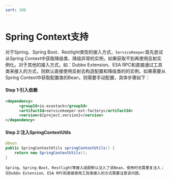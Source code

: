 ```yaml
---
sort: 300
---
```


# Spring Context支持

对于Spring、Spring Boot、Restlight类型的接入方式，`ServiceKeeper`首先尝试从Spring Context中获取降级类、降级异常的实例，如果获取不到再使用反射实例化。对于其他的接入方式，如：Dubbo Extension、ESA RPC和直接通过工具类来接入的方式，则默认直接使用反射去构造配置和降级类的的实例，如果需要从Spring Context中获取配置类的Bean，则需要手动配置，具体步骤如下：
#### Step 1:引入依赖
```xml
<dependency>
      <groupId>io.esastack</groupId>
      <artifactId>servicekeeper-ext-factory</artifactId>
      <version>${project.version}</version>
</dependency>
```

#### Step 2:注入SpringContextUtils
```java
@Bean
public SpringContextUtils springContextUtils() {
    return new SpringContextUtils();
}
```

```note
Spring、Spring-Boot、Restlight等接入适配默认注入了该Bean，使用时无需重复注入；仅Dubbo Extension、ESA RPC和直接使用工具类接入的方式需要注意该问题。
```
